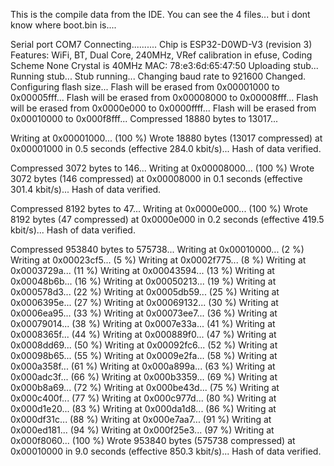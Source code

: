 This is the compile data from the IDE.  You can see the 4 files... but i dont know where boot.bin is....


Serial port COM7
Connecting..........
Chip is ESP32-D0WD-V3 (revision 3)
Features: WiFi, BT, Dual Core, 240MHz, VRef calibration in efuse, Coding Scheme None
Crystal is 40MHz
MAC: 78:e3:6d:65:47:50
Uploading stub...
Running stub...
Stub running...
Changing baud rate to 921600
Changed.
Configuring flash size...
Flash will be erased from 0x00001000 to 0x00005fff...
Flash will be erased from 0x00008000 to 0x00008fff...
Flash will be erased from 0x0000e000 to 0x0000ffff...
Flash will be erased from 0x00010000 to 0x000f8fff...
Compressed 18880 bytes to 13017...

Writing at 0x00001000... (100 %)
Wrote 18880 bytes (13017 compressed) at 0x00001000 in 0.5 seconds (effective 284.0 kbit/s)...
Hash of data verified.

Compressed 3072 bytes to 146...
Writing at 0x00008000... (100 %)
Wrote 3072 bytes (146 compressed) at 0x00008000 in 0.1 seconds (effective 301.4 kbit/s)...
Hash of data verified.

Compressed 8192 bytes to 47...
Writing at 0x0000e000... (100 %)
Wrote 8192 bytes (47 compressed) at 0x0000e000 in 0.2 seconds (effective 419.5 kbit/s)...
Hash of data verified.

Compressed 953840 bytes to 575738...
Writing at 0x00010000... (2 %)
Writing at 0x00023cf5... (5 %)
Writing at 0x0002f775... (8 %)
Writing at 0x0003729a... (11 %)
Writing at 0x00043594... (13 %)
Writing at 0x00048b6b... (16 %)
Writing at 0x00050213... (19 %)
Writing at 0x000578d3... (22 %)
Writing at 0x0005db59... (25 %)
Writing at 0x0006395e... (27 %)
Writing at 0x00069132... (30 %)
Writing at 0x0006ea95... (33 %)
Writing at 0x00073ee7... (36 %)
Writing at 0x00079014... (38 %)
Writing at 0x0007e33a... (41 %)
Writing at 0x0008365f... (44 %)
Writing at 0x000889f0... (47 %)
Writing at 0x0008dd69... (50 %)
Writing at 0x00092fc6... (52 %)
Writing at 0x00098b65... (55 %)
Writing at 0x0009e2fa... (58 %)
Writing at 0x000a358f... (61 %)
Writing at 0x000a899a... (63 %)
Writing at 0x000adc3f... (66 %)
Writing at 0x000b3359... (69 %)
Writing at 0x000b8a69... (72 %)
Writing at 0x000be43d... (75 %)
Writing at 0x000c400f... (77 %)
Writing at 0x000c977d... (80 %)
Writing at 0x000d1e20... (83 %)
Writing at 0x000da1d8... (86 %)
Writing at 0x000df31c... (88 %)
Writing at 0x000e7aa7... (91 %)
Writing at 0x000ed181... (94 %)
Writing at 0x000f25e3... (97 %)
Writing at 0x000f8060... (100 %)
Wrote 953840 bytes (575738 compressed) at 0x00010000 in 9.0 seconds (effective 850.3 kbit/s)...
Hash of data verified.